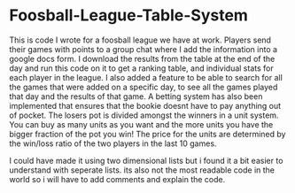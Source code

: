 # Foosball-League-Table-System

This is code I wrote for a foosball league we have at work. Players send their games with points to a group chat where I add the information into a google docs form. I download the results from the table at the end of the day and run this code on it to get a ranking table, and individual stats for each player in the league. I also added a feature to be able to search for all the games that were added on a specific day, to see all the games played that day and the results of that game. A betting system has also been implemented that ensures that the bookie doesnt have to pay anything out of pocket. The losers pot is divided amongst the winners in a unit system. You can buy as many units as you want and the more units you have the bigger fraction of the pot you win! The price for the units are determined by the win/loss ratio of the two players in the last 10 games.

I could have made it using two dimensional lists but i found it a bit easier to understand with seperate lists. its also not the most readable code in the world so i will have to add comments and explain the code.
